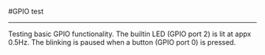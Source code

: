 #GPIO test

---

Testing basic GPIO functionality. The builtin LED (GPIO port 2) is lit at appx 0.5Hz. The blinking is paused when a button (GPIO port 0) is pressed.